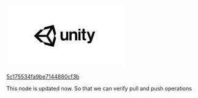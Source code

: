  
 ![abc](Images/DW5a963922d2f2b83b4ce3e9c6_5c175534fa9be7144880cf37.png) 
 
 [5c175534fa9be7144880cf3b](Examples/DW5a96364cb125ec3c70150c47_5c175534fa9be7144880cf3b.cs) 
 
 This node is updated now. So that we can verify pull and push operations